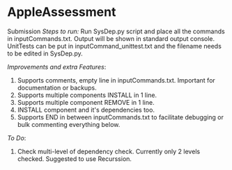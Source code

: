 # AppleAssessment
Submission
*Steps to run:* 
Run SysDep.py script and place all the commands in inputCommands.txt. Output will be shown in standard output console.
UnitTests can be put in inputCommand_unittest.txt and the filename needs to be edited in SysDep.py.

*Improvements and extra Features*: 
1. Supports comments, empty line in inputCommands.txt. Important for documentation or backups. 
2. Supports multiple components INSTALL in 1 line.
3. Supports multiple component REMOVE in 1 line.
3. INSTALL component and it's dependencies too.
4. Supports END in between inputCommands.txt to facilitate debugging or bulk commenting everything below.


*To Do*:
1. Check multi-level of dependency check. Currently only 2 levels checked. Suggested to use Recurssion.


